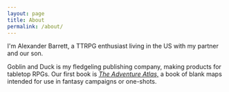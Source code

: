 ```yaml
---
layout: page
title: About
permalink: /about/
---
```


I'm Alexander Barrett, a TTRPG enthusiast living in the US with my partner and our son.

Goblin and Duck is my fledgeling publishing company, making products for tabletop RPGs. Our first book is [_The Adventure Atlas,_](https://www.drivethrurpg.com/product/443904/The-Adventure-Atlas) a book of blank maps intended for use in fantasy campaigns or one-shots.

